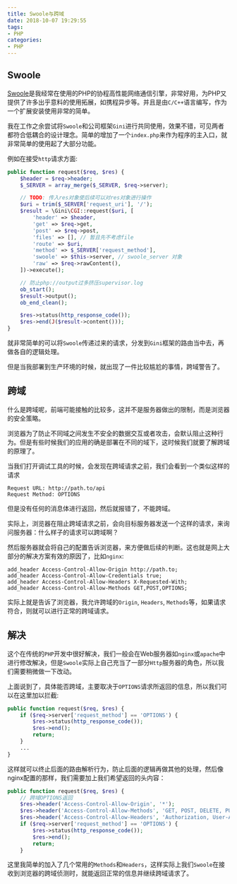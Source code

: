 ```yaml
---
title: Swoole与跨域
date: 2018-10-07 19:29:55
tags: 
- PHP
categories:
- PHP
---
```


## Swoole

[Swoole](https://wiki.swoole.com/)是我经常在使用的PHP的协程高性能网络通信引擎，非常好用，为PHP又提供了许多出乎意料的使用拓展，如携程异步等。并且是由`C/C++`语言编写，作为一个扩展安装使用非常的简单。

我在工作之余尝试将`Swoole`和公司框架`Gini`进行共同使用，效果不错，可见两者都符合低耦合的设计理念。简单的增加了一个`index.php`来作为程序的主入口，就非常简单的使用起了大部分功能。

例如在接受`http`请求方面:

```php
public function request($req, $res) {
    $header = $req->header;
    $_SERVER = array_merge($_SERVER, $req->server);

    // TODO: 传入res对象使后续可以对res对象进行操作
    $uri = trim($_SERVER['request_uri'], '/');
    $result = \Gini\CGI::request($uri, [
        'header' => $header,
        'get' => $req->get,
        'post' => $req->post,
        'files' => [], // 暂且先不考虑file
        'route' => $uri,
        'method' => $_SERVER['request_method'],
        'swoole' => $this->server, // swoole_server 对象
        'raw' => $req->rawContent(),
    ])->execute();

    // 防止php://output过多挤压supervisor.log
    ob_start();
    $result->output();
    ob_end_clean();

    $res->status(http_response_code());
    $res->end(J($result->content()));
}
```

就非常简单的可以将`Swoole`传递过来的请求，分发到`Gini`框架的路由当中去，再做各自的逻辑处理。

但是当我部署到生产环境的时候，就出现了一件比较尴尬的事情，跨域警告了。

## 跨域

什么是跨域呢，前端可能接触的比较多，这并不是服务器做出的限制，而是浏览器的安全策略。

浏览器为了防止不同域之间发生不安全的数据交互或者攻击，会默认阻止这种行为。但是有些时候我们的应用的确是部署在不同的域下，这时候我们就要了解跨域的原理了。

当我们打开调试工具的时候，会发现在跨域请求之前，我们会看到一个类似这样的请求

``` 
Request URL: http://path.to/api
Request Method: OPTIONS
```

但是没有任何的消息体进行返回，然后就报错了，不能跨域。

实际上，浏览器在阻止跨域请求之前，会向目标服务器发送一个这样的请求，来询问服务器：什么样子的请求可以跨域啊？

然后服务器就会将自己的配置告诉浏览器，来方便做后续的判断。这也就是网上大部分的解决方案有效的原因了，比如`nginx`:

``` nginx
add_header Access-Control-Allow-Origin http://path.to;
add_header Access-Control-Allow-Credentials true;
add_header Access-Control-Allow-Headers X-Requested-With;
add_header Access-Control-Allow-Methods GET,POST,OPTIONS;
```

实际上就是告诉了浏览器，我允许跨域的`Origin`, `Headers`, `Methods`等，如果请求符合，则就可以进行正常的跨域请求。

## 解决

这个在传统的`PHP`开发中很好解决，我们一般会在Web服务器如`nginx`或`apache`中进行修改解决，但是`Swoole`实际上自己充当了一部分`Http`服务器的角色，所以我们需要稍微做一下改动。

上面说到了，具体能否跨域，主要取决于`OPTIONS`请求所返回的信息，所以我们可以在这里加以拦截:

``` php
public function request($req, $res) {
    if ($req->server['request_method'] == 'OPTIONS') {
        $res->status(http_response_code());
        $res->end();
        return;
    }
    ...
}
```

这样就可以终止后面的路由解析行为，防止后面的逻辑再做其他的处理，然后像nginx配置的那样，我们需要加上我们希望返回的头内容：

``` php
public function request($req, $res) {
    // 跨域OPTIONS返回
    $res->header('Access-Control-Allow-Origin', '*');
    $res->header('Access-Control-Allow-Methods', 'GET, POST, DELETE, PUT, PATCH, OPTIONS');
    $res->header('Access-Control-Allow-Headers', 'Authorization, User-Agent, Keep-Alive, Content-Type, X-Requested-With');
    if ($req->server['request_method'] == 'OPTIONS') {
        $res->status(http_response_code());
        $res->end();
        return;
    }
```

这里我简单的加入了几个常用的`Methods`和`Headers`，这样实际上我们`Swoole`在接收到浏览器的跨域侦测时，就能返回正常的信息并继续跨域请求了。